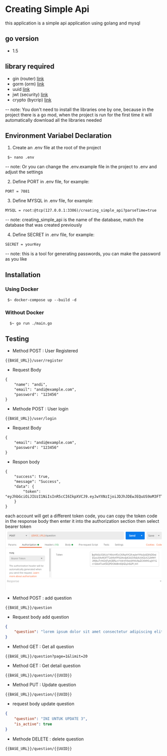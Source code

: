 # Creating Simple Api
this application is a simple api application using golang and mysql
## go version
- 1.5
## library required
- gin (router) [link](https://github.com/gin-gonic/gin)
- gorm (orm)  [link](https://github.com/jinzhu/gorm)
- uuid [link](https://github.com/google/uuid)
- jwt (security) [link](https://github.com/dgrijalva/jwt-go)
- crypto (bycrip) [link](https://golang.org/x/crypto)

-- note: You don't need to install the libraries one by one, because in the project there is a go mod, when the project is run for the first time it will automatically download all the libraries needed 
## Environment Variabel Declaration
1. Create an .env file at the root of the project
```env
 $~ nano .env
```
-- note: Or you can change the .env.example file in the project to .env and adjust the settings

2. Define PORT in .env file, for example:
```port
PORT = 7081
```
3. Define MYSQL in .env file, for example:
```mysql
MYSQL = root:@tcp(127.0.0.1:3306)/creating_simple_api?parseTime=true
```
-- note: creating_simple_api is the name of the database, match the database that was created previously

4. Define SECRET in .env file, for example:
```secret
SECRET = yourKey
```
-- note: this is a tool for generating passwords, you can make the password as you like

## Installation
### Using Docker
```docker
 $~ docker-compose up --build -d
```
### Without Docker
```terminal
  $~ go run ./main.go
```

## Testing
- Method POST : User Registered
```url
{{BASE_URL}}/user/register
```
- Request Body
```body
{
    "name": "andi",
    "email": "andi@example.com",
    "password": "123456"
}
```
- Methode POST : User login
```url
{{BASE_URL}}/user/login
```
- Request Body
```body
{
    "email": "andi@example.com",
    "password": "123456"
}
```
- Respon body
```respon
{
    "success": true,
    "message": "Success",
    "data": {
        "token": "eyJhbGciOiJIUzI1NiIsInR5cCI6IkpXVCJ9.eyJwYXNzIjoiJDJhJDEwJEQuUS9oM3FTT2dVbXFPSGNvdjdCbS5VbEdUUkl2UC52MW13WjkuTnNGVjFqN3BRLm1VdnVHIiwidXNlcl9pZCI6MX0.pjVi1Gn1ddokTsok5EQPDO8d8n60JIiZq3rB2Pl_kVI"
    }
}
```
each account will get a different token code, you can copy the token code in the response body then enter it into the authorization section then select bearer token
![input bearer](https://github.com/fadilahonespot/creating-simple-api/raw/master/postman-bearer-token.PNG)

- Method POST : add question
```url
{{BASE_URL}}/question
```
- Request body add question
```json
{
    "question": "lorem ipsum dolor sit amet consectetur adipiscing elit"
}
```
- Method GET : Get all question
```url
{{BASE_URL}}/question?page=1&limit=20
```
- Method GET : Get detail question
```url
{{BASE_URL}}/question/{{UUID}}
```
- Method PUT : Update question
```url
{{BASE_URL}}/question/{{UUID}}
```
- request body update question
```json
{
    "question": "INI UNTUK UPDATE 3",
    "is_active": true
}
```
- Methode DELETE : delete question
```url
{{BASE_URL}}/question/{{UUID}}
```


